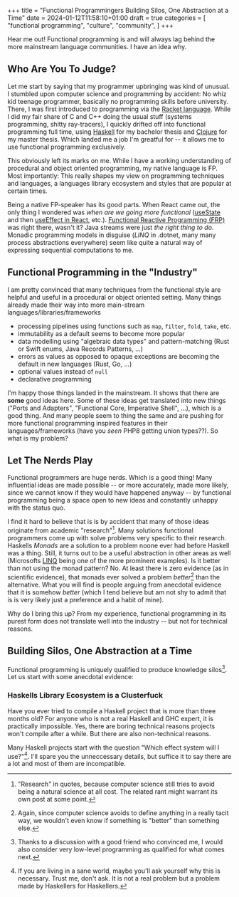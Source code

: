 +++
title = "Functional Programmingers Building Silos, One Abstraction at a Time"
date = 2024-01-12T11:58:10+01:00
draft = true
categories = [
	"functional programming",
	"culture",
	"community",
]
+++

Hear me out! Functional programming is and will always lag behind the more
mainstream language communities. I have an idea why.  <!--more-->

## Who Are You To Judge?

Let me start by saying that my programmer upbringing was kind of unusual. I
stumbled upon computer science and programming by accident: No whiz kid teenage
programmer, basically no programming skills before university. There, I was
first introduced to programming via the [Racket
language](https://racket-lang.org/). While I did my fair share of C and C++
doing the usual stuff (systems programming, shitty ray-tracers), I quickly
drifted off into functional programming full time, using
[Haskell](https://www.haskell.org/) for my bachelor thesis and
[Clojure](https://clojure.org/) for my master thesis. Which landed me a job I'm
greatful for -- it allows me to use functional programming exclusively.

This obviously left its marks on me. While I have a working understanding of
procedural and object oriented programming, my native language is FP. Most
importantly: This really shapes my view on programming techniques and languages,
a languages library ecosystem and styles that are popular at certain times.

Being a native FP-speaker has its good parts. When React came out, the only
thing I wondered was _when are we going more functional_
([useState](https://react.dev/reference/react/useState) and then [useEffect in
React](https://react.dev/reference/react/useEffect), etc.). [Functional Reactive
Programming (FRP)](http://conal.net/papers/ActiveVRML/) was right there, wasn't
it? Java streams were just _the right thing to do_. Monadic programming models
in disguise (_LINQ_ in .dotnet, many many process abstractions everywhere) seem
like quite a natural way of expressing sequential computations to me.

## Functional Programming in the "Industry"

I am pretty convinced that many techniques from the functional style are helpful
and useful in a procedural or object oriented setting. Many things already made
their way into more main-stream languages/libraries/frameworks

- processing pipelines using functions such as `map`, `filter`, `fold`, `take`,
  etc.
- immutability as a default seems to become more popular
- data modelling using "algebraic data types" and pattern-matching (Rust or
  Swift enums, Java Records Patterns, ...)
- errors as values as opposed to opaque exceptions are becoming the default in
  new languages (Rust, Go, ...)
- optional values instead of `null`
- declarative programming

I'm happy those things landed in the mainstream. It shows that there are
**some** good ideas here. Some of these ideas get translated into new things
("Ports and Adapters", "Functional Core, Imperative Shell", ...), which is a
good thing. And many people seem to thing the same and are pushing for more
functional programming inspired features in their languages/frameworks (have you
_seen_ PHP8 getting union types??). So what is my problem?

## Let The Nerds Play

Functional programmers are huge nerds. Which is a good thing! Many influential
ideas are made possible -- or more accurately, made more likely, since we cannot
know if they would have happened anyway -- by functional programming being a
space open to new ideas and constantly unhappy with the status quo.

I find it hard to believe that is is by accident that many of those ideas
originate from academic "research"[^1]. Many solutions functional programmers
come up with solve problems very specific to their research. Haskells _Monads_
are a solution to a problem noone ever had before Haskell was a thing. Still, it
turns out to be a useful abstraction in other areas as well (Microsofts
[LINQ](https://learn.microsoft.com/en-us/dotnet/csharp/linq/) being one of the
more prominent examples). Is it better than not using the monad pattern? No. At
least there is zero evidence (as in scientific evidence), that monads ever
solved a problem _better_[^2] than the alternative. What you will find is people
arguing from anecdotal evidence that it is somehow _better_ (which I tend
believe but am not shy to admit that is is very likely just a preference and a
habit of mine).

Why do I bring this up? From my experience, functional programming in its purest
form does not translate well into the industry -- but not for technical reasons.

## Building Silos, One Abstraction at a Time

Functional programming is uniquely qualified to produce knowledge silos[^3]. Let
us start with some anecdotal evidence:

### Haskells Library Ecosystem is a Clusterfuck

Have you ever tried to compile a Haskell project that is more than three months
old? For anyone who is not a real Haskell and GHC expert, it is practically
impossible. Yes, there are boring technical reasons projects won't compile after
a while. But there are also non-technical reasons.

Many Haskell projects start with the question "Which effect system will I
use?"[^4]. I'll spare you the unneccessary details, but suffice it to say there are
a lot and most of them are incompatible. 


[^1]: "Research" in quotes, because computer science still tries to avoid being
    a natural science at all cost. The related rant might warrant its own post
    at some point.
[^2]: Again, since computer science avoids to define anything in a really tacit
    way, we wouldn't even know if something is "better" than something else.
[^3]: Thanks to a discussion with a good friend who convinced me, I would also
    consider very low-level programming as qualified for what comes next.
[^4]: If you are living in a sane world, maybe you'll ask yourself why this is
    necessary. Trust me, don't ask. It is not a real problem but a problem made
		by Haskellers for Haskellers.
